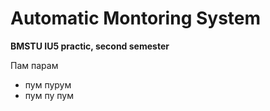 # Automatic Montoring System
**BMSTU IU5 practic, second semester** 

Пам парам 
- пум пурум
- пум пу пум

